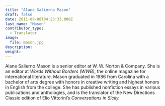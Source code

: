 ```yaml
---
title: "Alane Salierno Mason"
draft: false
date: 2011-09-08T04:23:33.000Z
last_name: "Mason"
contributor_type:
  - Translator
image:
  file: mason.jpg
description:
weight:
---
```


Alane Salierno Mason is a senior editor at W. W. Norton & Company. She is an editor at _Words Without Borders (WWB)_, the online magazine for international literature. Mason graduated in 1986 from Carolina with a bachelor of arts degree with honors in creative writing and highest honors in English from the college. She has published nonfiction essays in various publications and anthologies, and is the translator of the New Directions Classic edition of Elio Vittorini’s _Conversations in Sicily._

